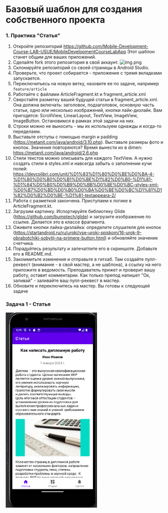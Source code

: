 # Базовый шаблон для создания собственного проекта

### 1. Практика "Статья"

1. Откройте репозиторий https://github.com/Mobile-Development-Course-LAB-USUE/MobileDevelopmentCourseLabApp
Этот шаблон станет общим для ваших приложений. 
2. Сделайте fork этого репозитория в свой аккаунт.
![img.png](readmeImg/img.png)
3. Склонируйте репозиторий со своей страницы в Android Studio. 
4. Проверьте, что проект собирается - приложение с тремя вкладками запускается. 
5. Переключитьесь на новую ветку, назовите ее по задаче, например `feature/article`
6. Работайте с файлами ArticleFragment.kt и fragment_article.xml
7. Сверстайте разметку вашей будущей статьи в fragment_article.xml.
Она должна включать: заголовок, подзаголовок, основную часть статьи, одно или несколько изображений, кнопки лайк-дизлайк.
Вам пригодятся: ScrollView, LinearLayout, TextView, ImageView, ImageButton. Остановимся в рамках этой задачи на них. 
8. Строки можно не выносить - мы их используем однажды и когда-то переделаем. 
9. Выставьте отступы с помощью margin и padding (https://metanit.com/java/android/3.10.php). Выставьте размеры фото и кнопок. 
Значения повторяются? Время вынести их в dimen: https://metanit.com/java/android/2.6.php
10. Стили текстов можно описывать для каждого TextView. А нужно создать стили в styles.xml и навсегда забыть о заполнении 
кучи полей: https://devcolibri.com/unit/%D1%83%D1%80%D0%BE%D0%BA-4-%D1%80%D0%B0%D0%B1%D0%BE%D1%82%D0%B0-%D1%81-%D1%84%D0%B0%D0%B9%D0%BB%D0%BE%D0%BC-styles-xml-%D0%B7%D0%BD%D0%B0%D0%BA%D0%BE%D0%BC%D1%81%D1%82%D0%B2%D0%BE-%D1%81-textappeara-2/
11. Работа с разметкой закончена. Приступаем к логике в ArticleFragment.kt. 
12. Загрузим картинку. Испортируйте библиотеку Glide (https://github.com/bumptech/glide) и загрузите изображение
по ссылке. Делается это в классе фрагмента. 
13. Оживите кнопки лайка-дизлайка: определите слушателя для кнопок (https://startandroid.ru/ru/uroki/vse-uroki-spiskom/16-urok-9-obrabotchiki-sobytij-na-primere-button.html)
и обновляйте значение счетчика.
14. Порадуйтесь результату и запечатлите его в скриншоте. Добавьте его в README.md.
15. Закоммитьте изменения и отправьте в гитхаб. Там создайте пулл-реквест (внимание - в свой мастер, а не шаблона),
а ссылку на него приложите в ведомость. Преподаватель прижет и проверит вашу работу, оставит комментарии. Как только 
препод напишет "Ок, заливай" - заливайте ваш пулл-реквест в мастер. 
16. Обновите и переключитесь на мастер. Вы готовы к следующей задаче

### Задача 1 - Статья
![img.png](img.png)
